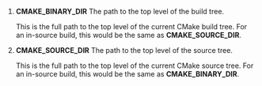  1. **CMAKE_BINARY_DIR**
	The path to the top level of the build tree.
	
	This is the full path to the top level of the current CMake build tree. For an in-source build, this would be the same as **CMAKE_SOURCE_DIR**.
	
2. **CMAKE_SOURCE_DIR**
	The path to the top level of the source tree.
	
	This is the full path to the top level of the current CMake source tree. For an in-source build, this would be the same as **CMAKE_BINARY_DIR**.


<!--stackedit_data:
eyJoaXN0b3J5IjpbLTUxODg3OTQzM119
-->